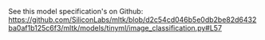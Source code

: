 See this model specification's on Github: https://github.com/SiliconLabs/mltk/blob/d2c54cd046b5e0db2be82d6432ba0af1b125c6f3/mltk/models/tinyml/image_classification.py#L57